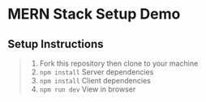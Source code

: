 # MERN Stack Setup Demo

## Setup Instructions

>1. Fork this repository then clone to your machine
>1. `npm install` Server dependencies
>1. `npm install` Client dependencies
>1. `npm run dev` View in browser
